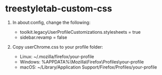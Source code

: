 # treestyletab-custom-css

1. In about:config, change the following:

   - toolkit.legacyUserProfileCustomizations.stylesheets = true
   - sidebar.revamp = false

2. Copy userChrome.css to your profile folder:

   - Linux: ~/.mozilla/firefox/your-profile
   - Windows: %APPDATA%\Mozilla\Firefox\Profiles\your-profile
   - macOS: ~/Library/Application Support/Firefox/Profiles/your-profile
